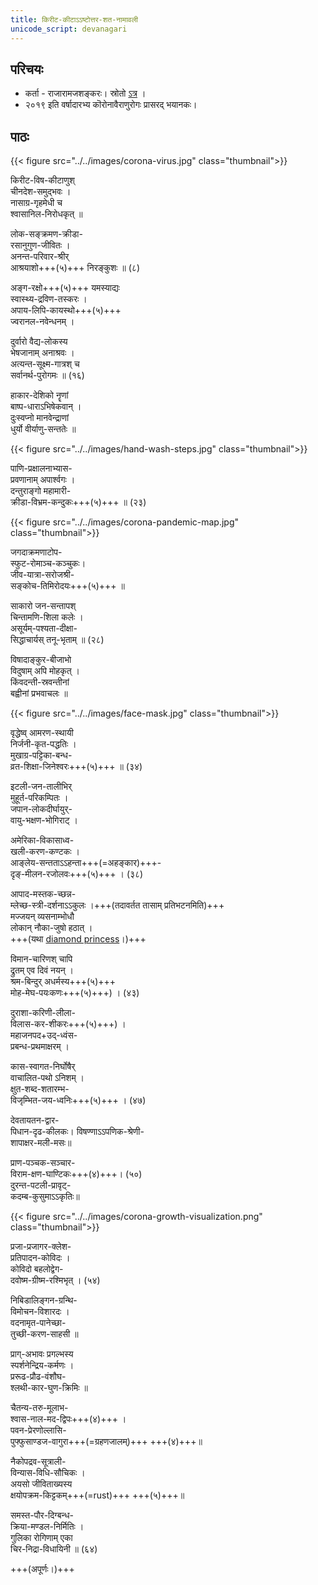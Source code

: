 ```yaml
---
title: किरीट-कीटाऽऽष्टोत्तर-शत-नामावली
unicode_script: devanagari
---
```


## परिचयः
- कर्ता - राजारामजशङ्करः। स्रोतो [ऽत्र](https://www.facebook.com/shankar.rajaraman.5/posts/10221715421224585) ।
- २०१९ इति वर्षादारभ्य कॊरोनावैराणुरोगः प्रासरद् भयानकः। 

## पाठः
{{< figure src="../../images/corona-virus.jpg"  class="thumbnail">}}

किरीट-विष-कीटाणुश्  
चीनदेश-समुद्भवः ।  
नासाग्र-गृहमेधी च  
श्वासानिल-निरोधकृत् ॥

लोक-सङ्क्रमण-क्रीडा-  
रसानुगुण-जीवितः ।  
अनन्त-परिवार-श्रीर्  
आश्रयाशो+++(५)+++ निरङ्कुशः ॥ (८)

अङ्ग-रक्षो+++(५)+++ यमस्याद्यः  
स्वास्थ्य-द्रविण-तस्करः ।  
अपाय-लिपि-कायस्थो+++(५)+++  
ज्वरानल-नवेन्धनम् ।

दुर्वारो वैद्य-लोकस्य  
भेषजानाम् अनाश्रवः ।  
अत्यन्त-सूक्ष्म-गात्रश् च  
सर्वानर्थ-पुरोगमः ॥ (१६)

हाकार-देशिको नॄणां  
बाष्प-धाराऽभिषेकवान् ।  
दुःस्वप्नो मानवेन्द्राणां  
धुर्यो वीर्याणु-सन्ततेः ॥

{{< figure src="../../images/hand-wash-steps.jpg"  class="thumbnail">}}

पाणि-प्रक्षालनाभ्यास-  
प्रवणानाम् अपार्श्वगः ।  
दन्तुराङ्गो महामारी-  
क्रीडा-विभ्रम-कन्दुकः+++(५)+++ ॥ (२३)

{{< figure src="../../images/corona-pandemic-map.jpg"  class="thumbnail">}}

जगदाक्रमणाटोप-  
स्फुट-रोमाञ्च-कञ्चुकः।  
जीव-यात्रा-सरोजश्री-  
सङ्कोच-तिमिरोदयः+++(५)+++ ॥

साकारो जन-सन्तापश्  
चिन्तामणि-शिला कलेः ।  
असूर्यम्-पश्यता-दीक्षा-  
सिद्धाचार्यस् तनू-भृताम् ॥ (२८)

विषादाङ्कुर-बीजाभो  
विदुषाम् अपि मोहकृत् ।  
किंवदन्ती-स्रवन्तीनां  
बह्वीनां प्रभवाचलः ॥

{{< figure src="../../images/face-mask.jpg"  class="thumbnail">}}

वृद्धेष्व् आमरण-स्थायी  
निर्जनी-कृत-पद्धतिः ।  
मुखाग्र-पट्टिका-बन्ध-  
व्रत-शिक्षा-जिनेश्वरः+++(५)+++ ॥ (३४)

इटली-जन-तालीभिर्  
मुहूर्त-परिकम्पितः ।  
जपान-लोकदीर्घायुर्-  
वायु-भक्षण-भोगिराट् ।

अमेरिका-विकासाध्व-  
खली-करण-कण्टकः ।  
आङ्लेय-सन्तताऽऽहन्ता+++(=अहङ्कार)+++-  
दृङ्-मीलन-रजोलवः+++(५)+++ । (३८)

आपाद-मस्तक-च्छन्न-  
म्लेच्छ-स्त्री-दर्शनाऽऽकुलः ।+++(तदावर्तत तासाम् प्रतिभटनमिति)+++  
मज्जयन् व्यसनाम्भोधौ  
लोकान् नौका-जुषो हठात् ।  
+++(यथा [diamond princess](https://en.wikipedia.org/wiki/2020_coronavirus_pandemic_on_cruise_ships)।)+++

विमान-चारिणश् चापि  
द्रुतम् एव दिवं नयन् ।  
श्रम-बिन्दुर् अधर्मस्य+++(५)+++  
मोह-मेघ-पयःकणः+++(५)+++) । (४३)

दुराशा-करिणी-लीला-  
विलास-कर-शीकरः+++(५)+++) ।  
महाजनपद+उद्-ध्वंस-  
प्रबन्ध-प्रथमाक्षरम् ।

कास-स्वागत-निर्घोषैर्  
वाचालित-पथो ऽनिशम् ।  
क्षुत-शब्द-शतारम्भ-  
विजृम्भित-जय-ध्वनिः+++(५)+++ । (४७)

देवतायतन-द्वार-  
पिधान-दृढ-कीलकः।
विषण्णाऽऽपणिक-श्रेणी-  
शापाक्षर-मली-मसः॥

प्राण-पञ्चक-सञ्चार-  
विराम-क्षण-घाण्टिकः+++(४)+++। (५०)  
दुरन्त-पटली-प्रावृट्-  
कदम्ब-कुसुमाऽऽकृतिः॥

{{< figure src="../../images/corona-growth-visualization.png"  class="thumbnail">}}

प्रजा-प्रजागर-क्लेश-  
प्रतिपादन-कोविदः ।  
कोविदो बहलोद्वेग-  
दवोष्म-ग्रीष्म-रश्मिभृत् । (५४)

निबिडालिङ्गन-ग्रन्थि-  
विमोचन-विशारदः ।  
वदनामृत-पानेच्छा-  
तुच्छी-करण-साहसी ॥

प्राग्-अभावः प्रगल्भस्य  
स्पर्शनेन्द्रिय-कर्मणः ।  
प्ररूढ-प्रौढ-वंशौघ-  
श्लथी-कार-घुण-क्रिमिः ॥

चैतन्य-तरु-मूलाभ-  
श्वास-नाल-मद-द्विपः+++(४)+++ ।  
पवन-प्रेरणोल्लासि-  
पुफ्फुसाण्डज-वागुरा+++(=ग्रहणजालम्)+++ +++(४)+++॥

नैकोपद्रव-सूत्राली-  
विन्यास-विधि-सौचिकः ।  
अयसो जीविताख्यस्य  
क्षयोपक्रम-किट्टकम्+++(=rust)+++ +++(५)+++॥

समस्त-पौर-दिग्बन्ध-  
क्रिया-मण्डल-निर्मितिः ।  
गुलिका रोगिणाम् एका  
चिर-निद्रा-विधायिनी ॥ (६४)

+++(अपूर्णः।)+++
